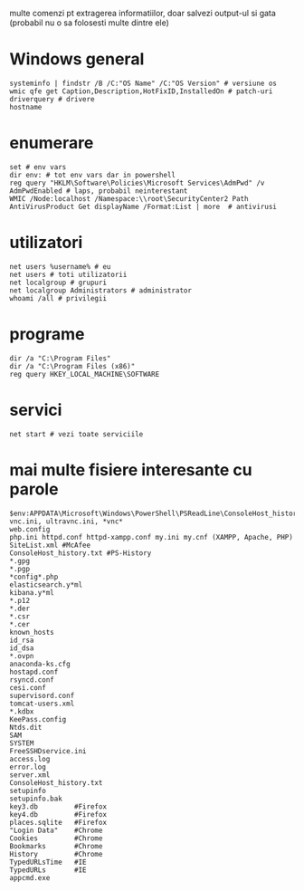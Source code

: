 multe comenzi pt extragerea informatiilor, doar salvezi output-ul si gata (probabil nu o sa folosesti multe dintre ele)

# Windows general

```batch
systeminfo | findstr /B /C:"OS Name" /C:"OS Version" # versiune os
wmic qfe get Caption,Description,HotFixID,InstalledOn # patch-uri
driverquery # drivere
hostname
```

# enumerare
```
set # env vars
dir env: # tot env vars dar in powershell
reg query "HKLM\Software\Policies\Microsoft Services\AdmPwd" /v AdmPwdEnabled # laps, probabil neinterestant
WMIC /Node:localhost /Namespace:\\root\SecurityCenter2 Path AntiVirusProduct Get displayName /Format:List | more  # antivirusi
```

# utilizatori
```
net users %username% # eu
net users # toti utilizatorii
net localgroup # grupuri
net localgroup Administrators # administrator
whoami /all # privilegii
```

# programe
```
dir /a "C:\Program Files"
dir /a "C:\Program Files (x86)"
reg query HKEY_LOCAL_MACHINE\SOFTWARE
```

# servici
```
net start # vezi toate serviciile
```

# mai multe fisiere interesante cu parole
```
$env:APPDATA\Microsoft\Windows\PowerShell\PSReadLine\ConsoleHost_history
vnc.ini, ultravnc.ini, *vnc*
web.config
php.ini httpd.conf httpd-xampp.conf my.ini my.cnf (XAMPP, Apache, PHP)
SiteList.xml #McAfee
ConsoleHost_history.txt #PS-History
*.gpg
*.pgp
*config*.php
elasticsearch.y*ml
kibana.y*ml
*.p12
*.der
*.csr
*.cer
known_hosts
id_rsa
id_dsa
*.ovpn
anaconda-ks.cfg
hostapd.conf
rsyncd.conf
cesi.conf
supervisord.conf
tomcat-users.xml
*.kdbx
KeePass.config
Ntds.dit
SAM
SYSTEM
FreeSSHDservice.ini
access.log
error.log
server.xml
ConsoleHost_history.txt
setupinfo
setupinfo.bak
key3.db         #Firefox
key4.db         #Firefox
places.sqlite   #Firefox
"Login Data"    #Chrome
Cookies         #Chrome
Bookmarks       #Chrome
History         #Chrome
TypedURLsTime   #IE
TypedURLs       #IE
appcmd.exe
```
